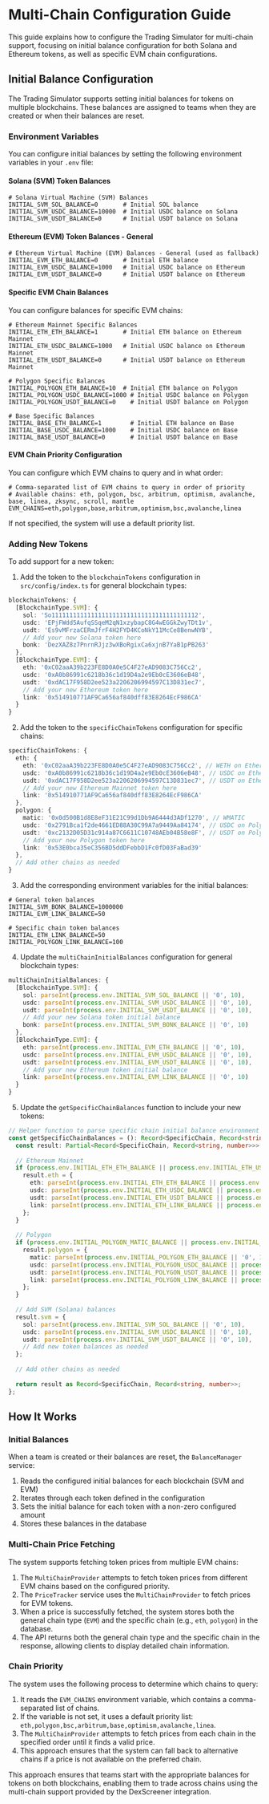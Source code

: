 # Multi-Chain Configuration Guide

This guide explains how to configure the Trading Simulator for multi-chain support, focusing on initial balance configuration for both Solana and Ethereum tokens, as well as specific EVM chain configurations.

## Initial Balance Configuration

The Trading Simulator supports setting initial balances for tokens on multiple blockchains. These balances are assigned to teams when they are created or when their balances are reset.

### Environment Variables

You can configure initial balances by setting the following environment variables in your `.env` file:

#### Solana (SVM) Token Balances

```
# Solana Virtual Machine (SVM) Balances
INITIAL_SVM_SOL_BALANCE=0       # Initial SOL balance
INITIAL_SVM_USDC_BALANCE=10000  # Initial USDC balance on Solana
INITIAL_SVM_USDT_BALANCE=0      # Initial USDT balance on Solana
```

#### Ethereum (EVM) Token Balances - General

```
# Ethereum Virtual Machine (EVM) Balances - General (used as fallback)
INITIAL_EVM_ETH_BALANCE=0       # Initial ETH balance
INITIAL_EVM_USDC_BALANCE=1000   # Initial USDC balance on Ethereum
INITIAL_EVM_USDT_BALANCE=0      # Initial USDT balance on Ethereum
```

#### Specific EVM Chain Balances

You can configure balances for specific EVM chains:

```
# Ethereum Mainnet Specific Balances
INITIAL_ETH_ETH_BALANCE=1       # Initial ETH balance on Ethereum Mainnet
INITIAL_ETH_USDC_BALANCE=1000   # Initial USDC balance on Ethereum Mainnet
INITIAL_ETH_USDT_BALANCE=0      # Initial USDT balance on Ethereum Mainnet

# Polygon Specific Balances
INITIAL_POLYGON_ETH_BALANCE=10  # Initial ETH balance on Polygon
INITIAL_POLYGON_USDC_BALANCE=1000 # Initial USDC balance on Polygon
INITIAL_POLYGON_USDT_BALANCE=0    # Initial USDT balance on Polygon

# Base Specific Balances
INITIAL_BASE_ETH_BALANCE=1        # Initial ETH balance on Base
INITIAL_BASE_USDC_BALANCE=1000    # Initial USDC balance on Base
INITIAL_BASE_USDT_BALANCE=0       # Initial USDT balance on Base
```

#### EVM Chain Priority Configuration

You can configure which EVM chains to query and in what order:

```
# Comma-separated list of EVM chains to query in order of priority
# Available chains: eth, polygon, bsc, arbitrum, optimism, avalanche, base, linea, zksync, scroll, mantle
EVM_CHAINS=eth,polygon,base,arbitrum,optimism,bsc,avalanche,linea
```

If not specified, the system will use a default priority list.

### Adding New Tokens

To add support for a new token:

1. Add the token to the `blockchainTokens` configuration in `src/config/index.ts` for general blockchain types:

```typescript
blockchainTokens: {
  [BlockchainType.SVM]: {
    sol: 'So11111111111111111111111111111111111111112',
    usdc: 'EPjFWdd5AufqSSqeM2qN1xzybapC8G4wEGGkZwyTDt1v',
    usdt: 'Es9vMFrzaCERmJfrF4H2FYD4KCoNkY11McCe8BenwNYB',
    // Add your new Solana token here
    bonk: 'DezXAZ8z7PnrnRJjz3wXBoRgixCa6xjnB7YaB1pPB263'
  },
  [BlockchainType.EVM]: {
    eth: '0xC02aaA39b223FE8D0A0e5C4F27eAD9083C756Cc2',
    usdc: '0xA0b86991c6218b36c1d19D4a2e9Eb0cE3606eB48',
    usdt: '0xdAC17F958D2ee523a2206206994597C13D831ec7',
    // Add your new Ethereum token here
    link: '0x514910771AF9Ca656af840dff83E8264EcF986CA'
  }
}
```

2. Add the token to the `specificChainTokens` configuration for specific chains:

```typescript
specificChainTokens: {
  eth: {
    eth: '0xC02aaA39b223FE8D0A0e5C4F27eAD9083C756Cc2', // WETH on Ethereum
    usdc: '0xA0b86991c6218b36c1d19D4a2e9Eb0cE3606eB48', // USDC on Ethereum
    usdt: '0xdAC17F958D2ee523a2206206994597C13D831ec7', // USDT on Ethereum
    // Add your new Ethereum Mainnet token here
    link: '0x514910771AF9Ca656af840dff83E8264EcF986CA'
  },
  polygon: {
    matic: '0x0d500B1d8E8eF31E21C99d1Db9A6444d3ADf1270', // WMATIC
    usdc: '0x2791Bca1f2de4661ED88A30C99A7a9449Aa84174', // USDC on Polygon
    usdt: '0xc2132D05D31c914a87C6611C10748AEb04B58e8F', // USDT on Polygon
    // Add your new Polygon token here
    link: '0x53E0bca35eC356BD5ddDFebbD1Fc0fD03FaBad39'
  },
  // Add other chains as needed
}
```

3. Add the corresponding environment variables for the initial balances:

```
# General token balances
INITIAL_SVM_BONK_BALANCE=1000000
INITIAL_EVM_LINK_BALANCE=50

# Specific chain token balances
INITIAL_ETH_LINK_BALANCE=50
INITIAL_POLYGON_LINK_BALANCE=100
```

4. Update the `multiChainInitialBalances` configuration for general blockchain types:

```typescript
multiChainInitialBalances: {
  [BlockchainType.SVM]: {
    sol: parseInt(process.env.INITIAL_SVM_SOL_BALANCE || '0', 10),
    usdc: parseInt(process.env.INITIAL_SVM_USDC_BALANCE || '0', 10),
    usdt: parseInt(process.env.INITIAL_SVM_USDT_BALANCE || '0', 10),
    // Add your new Solana token initial balance
    bonk: parseInt(process.env.INITIAL_SVM_BONK_BALANCE || '0', 10)
  },
  [BlockchainType.EVM]: {
    eth: parseInt(process.env.INITIAL_EVM_ETH_BALANCE || '0', 10),
    usdc: parseInt(process.env.INITIAL_EVM_USDC_BALANCE || '0', 10),
    usdt: parseInt(process.env.INITIAL_EVM_USDT_BALANCE || '0', 10),
    // Add your new Ethereum token initial balance
    link: parseInt(process.env.INITIAL_EVM_LINK_BALANCE || '0', 10)
  }
}
```

5. Update the `getSpecificChainBalances` function to include your new tokens:

```typescript
// Helper function to parse specific chain initial balance environment variables
const getSpecificChainBalances = (): Record<SpecificChain, Record<string, number>> => {
  const result: Partial<Record<SpecificChain, Record<string, number>>> = {};
  
  // Ethereum Mainnet
  if (process.env.INITIAL_ETH_ETH_BALANCE || process.env.INITIAL_ETH_USDC_BALANCE || process.env.INITIAL_ETH_USDT_BALANCE || process.env.INITIAL_ETH_LINK_BALANCE) {
    result.eth = {
      eth: parseInt(process.env.INITIAL_ETH_ETH_BALANCE || process.env.INITIAL_EVM_ETH_BALANCE || '0', 10),
      usdc: parseInt(process.env.INITIAL_ETH_USDC_BALANCE || process.env.INITIAL_EVM_USDC_BALANCE || '0', 10),
      usdt: parseInt(process.env.INITIAL_ETH_USDT_BALANCE || process.env.INITIAL_EVM_USDT_BALANCE || '0', 10),
      link: parseInt(process.env.INITIAL_ETH_LINK_BALANCE || process.env.INITIAL_EVM_LINK_BALANCE || '0', 10)
    };
  }
  
  // Polygon
  if (process.env.INITIAL_POLYGON_MATIC_BALANCE || process.env.INITIAL_POLYGON_USDC_BALANCE || process.env.INITIAL_POLYGON_LINK_BALANCE) {
    result.polygon = {
      matic: parseInt(process.env.INITIAL_POLYGON_ETH_BALANCE || '0', 10),
      usdc: parseInt(process.env.INITIAL_POLYGON_USDC_BALANCE || process.env.INITIAL_EVM_USDC_BALANCE || '0', 10),
      usdt: parseInt(process.env.INITIAL_POLYGON_USDT_BALANCE || process.env.INITIAL_EVM_USDT_BALANCE || '0', 10),
      link: parseInt(process.env.INITIAL_POLYGON_LINK_BALANCE || process.env.INITIAL_EVM_LINK_BALANCE || '0', 10)
    };
  }
  
  // Add SVM (Solana) balances
  result.svm = {
    sol: parseInt(process.env.INITIAL_SVM_SOL_BALANCE || '0', 10),
    usdc: parseInt(process.env.INITIAL_SVM_USDC_BALANCE || '0', 10),
    usdt: parseInt(process.env.INITIAL_SVM_USDT_BALANCE || '0', 10),
    // Add new token balances as needed
  };
  
  // Add other chains as needed
  
  return result as Record<SpecificChain, Record<string, number>>;
};
```

## How It Works

### Initial Balances

When a team is created or their balances are reset, the `BalanceManager` service:

1. Reads the configured initial balances for each blockchain (SVM and EVM)
2. Iterates through each token defined in the configuration
3. Sets the initial balance for each token with a non-zero configured amount
4. Stores these balances in the database

### Multi-Chain Price Fetching

The system supports fetching token prices from multiple EVM chains:

1. The `MultiChainProvider` attempts to fetch token prices from different EVM chains based on the configured priority.
2. The `PriceTracker` service uses the `MultiChainProvider` to fetch prices for EVM tokens.
3. When a price is successfully fetched, the system stores both the general chain type (`EVM`) and the specific chain (e.g., `eth`, `polygon`) in the database.
4. The API returns both the general chain type and the specific chain in the response, allowing clients to display detailed chain information.

### Chain Priority

The system uses the following process to determine which chains to query:

1. It reads the `EVM_CHAINS` environment variable, which contains a comma-separated list of chains.
2. If the variable is not set, it uses a default priority list: `eth,polygon,bsc,arbitrum,base,optimism,avalanche,linea`.
3. The `MultiChainProvider` attempts to fetch prices from each chain in the specified order until it finds a valid price.
4. This approach ensures that the system can fall back to alternative chains if a price is not available on the preferred chain.

This approach ensures that teams start with the appropriate balances for tokens on both blockchains, enabling them to trade across chains using the multi-chain support provided by the DexScreener integration. 